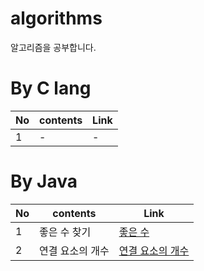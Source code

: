 # algorithms
알고리즘을 공부합니다.

# By C lang

|No|contents|Link|
|---|---|---|
|1|-|-|


# By Java
|No|contents|Link|
|---|---|---|
|1|좋은 수 찾기|[좋은 수](https://github.com/kormk/algorithms/tree/main/%EB%B0%B1%EC%A4%80/Gold/1253.%E2%80%85%EC%A2%8B%EB%8B%A4)|
|2|연결 요소의 개수|[연결 요소의 개수](https://github.com/kormk/algorithms/tree/main/백준/Silver/11724.%E2%80%85연결%E2%80%85요소의%E2%80%85개수)|